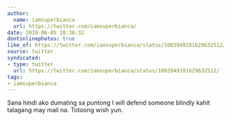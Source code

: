```yaml
---
author:
  name: iamsuperbianca
  url: https://twitter.com/iamsuperbianca/
date: 2018-06-05 10:38:32
dontinlinephotos: true
like_of: https://twitter.com/iamsuperbianca/status/1003949181629632512/
source: twitter
syndicated:
- type: twitter
  url: https://twitter.com/iamsuperbianca/status/1003949181629632512/
tags:
- iamsuperbianca
---
```


Sana hindi ako dumating sa puntong I will defend someone blindly kahit talagang may mali na. Totoong wish yun.